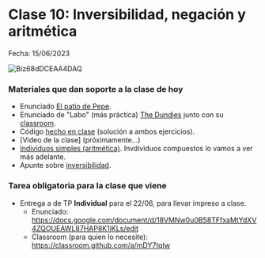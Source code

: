 # Clase 10: Inversibilidad, negación y aritmética

Fecha: 15/06/2023

![Biz68dDCEAA4DAQ](https://github.com/pdepjm/bitacoras/assets/48812037/1825db52-f77b-4d81-8058-624639f81606)

### Materiales que dan soporte a la clase de hoy

* Enunciado [El patio de Pepe](https://docs.google.com/document/d/1rfAYxCIm6ID6MSNUeJoMA3VAL_uZ5g4Ue78mt9RKy7U/edit).
* Enunciado de "Labo" (más práctica) [The Dundies](https://docs.google.com/document/d/1qAkopQdhtHRMviZ8CMW3uuYitBorU44WxZTJUeeakro/edit) junto con su [classroom](https://classroom.github.com/a/-4V1MedB).
* Código [hecho en clase](https://github.com/pdepjm/2023-l-pepe-and-the-dundies/blob/main/programa.pl) (solución a ambos ejercicios).
* [Video de la clase] (próximamente...)
* [Individuos simples (aritmética)](https://docs.google.com/document/d/1I8Xvss7LBuUjV-GGiag7C8d9wa3vUB6B37Qi4LG-ts0/edit). Invdividuos compuestos lo vamos a ver más adelante.
* Apunte sobre [inversibilidad](https://wiki.uqbar.org/wiki/articles/paradigma-logico---inversibilidad.html).

### Tarea obligatoria para la clase que viene

* Entrega a de TP **Individual** para el 22/06, para llevar impreso a clase. 
  * Enunciado: https://docs.google.com/document/d/18VMNw0u0B58TFfxaMtYdXV4ZQOUEAWL87HAP8K1jKLs/edit
  * Classroom (para quien lo necesite): https://classroom.github.com/a/mDY7tqIw



